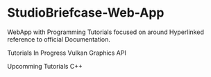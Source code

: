 # StudioBriefcase-Web-App
WebApp with Programming Tutorials focused on around Hyperlinked reference to official Documentation.

Tutorials In Progress
Vulkan Graphics API

Upcomming Tutorials
C++
